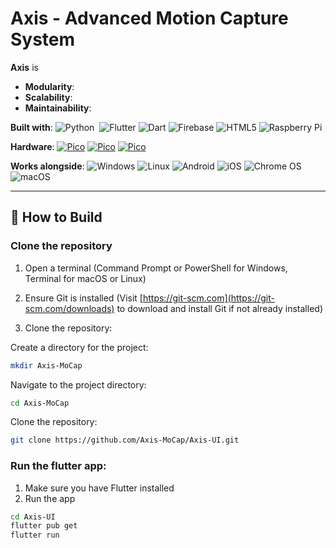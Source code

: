 # Axis - Advanced Motion Capture System

**Axis** is 

- **Modularity**: 
- **Scalability**:
- **Maintainability**: 


**Built with**: ![Python](https://img.shields.io/badge/python-3670A0?style=flat&logo=python&logoColor=ffdd54)&nbsp; ![Flutter](https://img.shields.io/badge/Flutter-02569B?style=flat&logo=flutter&logoColor=white) ![Dart](https://img.shields.io/badge/dart-%230175C2.svg?style=flat&logo=dart&logoColor=white) ![Firebase](https://img.shields.io/badge/firebase-a08021?style=flat&logo=firebase&logoColor=ffcd34) ![HTML5](https://img.shields.io/badge/html5-%23E34F26.svg?style=flat&logo=html5&logoColor=white) ![Raspberry Pi](https://img.shields.io/badge/-Raspberry_Pi-C51A4A?style=flat&logo=Raspberry-Pi)

**Hardware**: [![Pico](https://img.shields.io/badge/Raspberry_Pi-5,_8GB-brightred)](#-license) [![Pico](https://img.shields.io/badge/Raspberry_Pi-AI_Camera-brightgreen)](#-license) [![Pico](https://img.shields.io/badge/Raspberry_Pi-Touch_Display_2-brightblue)](#-license) 

**Works alongside**: ![Windows](https://img.shields.io/badge/Windows-0078D6?logo=windows&logoColor=white) ![Linux](https://img.shields.io/badge/Linux-FCC624?logo=linux&logoColor=black) ![Android](https://img.shields.io/badge/Android-3DDC84?logo=android&logoColor=white) ![iOS](https://img.shields.io/badge/iOS-000000?logo=ios&logoColor=white) ![Chrome OS](https://img.shields.io/badge/chrome%20os-3d89fc?style=flat&logo=google%20chrome&logoColor=white) ![macOS](https://img.shields.io/badge/mac%20os-000000?style=flat&logo=macos&logoColor=F0F0F0)


---

## 📝 How to Build

### Clone the repository
1. Open a terminal (Command Prompt or PowerShell for Windows, Terminal for macOS or Linux)
  
2. Ensure Git is installed (Visit [https://git-scm.com](https://git-scm.com/downloads) to download and install Git if not already installed)
  
3. Clone the repository:

Create a directory for the project:
```bash
mkdir Axis-MoCap
```
Navigate to the project directory:
```bash
cd Axis-MoCap
```
Clone the repository:
```bash
git clone https://github.com/Axis-MoCap/Axis-UI.git
```

### Run the flutter app:

1. Make sure you have Flutter installed
2. Run the app
```bash
cd Axis-UI
flutter pub get
flutter run
```
